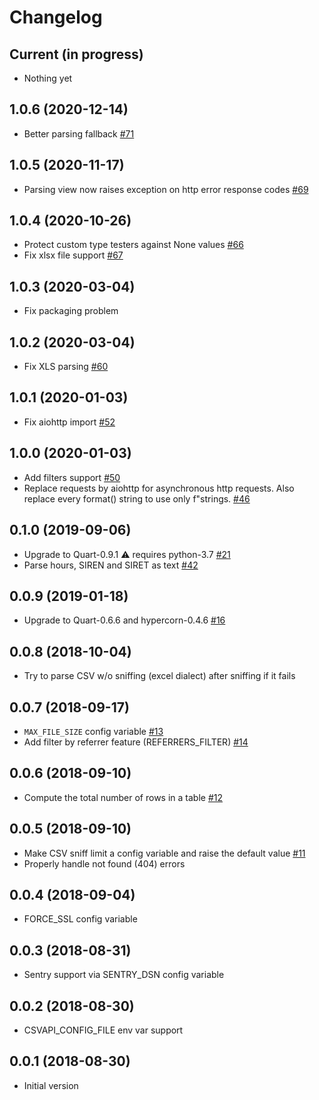 # Changelog

## Current (in progress)

- Nothing yet

## 1.0.6 (2020-12-14)

- Better parsing fallback [#71](https://github.com/etalab/csvapi/pull/71)

## 1.0.5 (2020-11-17)

- Parsing view now raises exception on http error response codes [#69](https://github.com/etalab/csvapi/pull/69)

## 1.0.4 (2020-10-26)

- Protect custom type testers against None values [#66](https://github.com/etalab/csvapi/pull/66)
- Fix xlsx file support [#67](https://github.com/etalab/csvapi/pull/67)

## 1.0.3 (2020-03-04)

- Fix packaging problem

## 1.0.2 (2020-03-04)

- Fix XLS parsing [#60](https://github.com/etalab/csvapi/pull/60)

## 1.0.1 (2020-01-03)

- Fix aiohttp import [#52](https://github.com/etalab/csvapi/pull/52)

## 1.0.0 (2020-01-03)

- Add filters support [#50](https://github.com/etalab/csvapi/pull/50)
- Replace requests by aiohttp for asynchronous http requests. Also replace every format() string to use only f"strings. [#46](https://github.com/etalab/csvapi/pull/46)

## 0.1.0 (2019-09-06)

- Upgrade to Quart-0.9.1 :warning: requires python-3.7 [#21](https://github.com/opendatateam/csvapi/pull/21)
- Parse hours, SIREN and SIRET as text [#42](https://github.com/opendatateam/csvapi/pull/42)

## 0.0.9 (2019-01-18)

- Upgrade to Quart-0.6.6 and hypercorn-0.4.6 [#16](https://github.com/opendatateam/csvapi/pull/16)

## 0.0.8 (2018-10-04)

- Try to parse CSV w/o sniffing (excel dialect) after sniffing if it fails

## 0.0.7 (2018-09-17)

- `MAX_FILE_SIZE` config variable [#13](https://github.com/opendatateam/csvapi/pull/13)
- Add filter by referrer feature (REFERRERS_FILTER) [#14](https://github.com/opendatateam/csvapi/pull/14)

## 0.0.6 (2018-09-10)

- Compute the total number of rows in a table [#12](https://github.com/opendatateam/csvapi/pull/12)

## 0.0.5 (2018-09-10)

- Make CSV sniff limit a config variable and raise the default value [#11](https://github.com/opendatateam/csvapi/pull/11)
- Properly handle not found (404) errors

## 0.0.4 (2018-09-04)

- FORCE_SSL config variable

## 0.0.3 (2018-08-31)

- Sentry support via SENTRY_DSN config variable

## 0.0.2 (2018-08-30)

- CSVAPI_CONFIG_FILE env var support

## 0.0.1 (2018-08-30)

- Initial version
